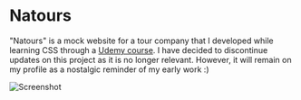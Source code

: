 # **Natours**

"Natours" is a mock website for a tour company that I developed while learning CSS through a [Udemy course](https://www.udemy.com/course/advanced-css-and-sass/). I have decided to discontinue updates on this project as it is no longer relevant. However, it will remain on my profile as a nostalgic reminder of my early work :)

![Screenshot](img/screen.png)
